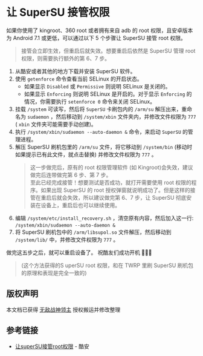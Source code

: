 # 让 SuperSU 接管权限

如果你使用了 kingroot、360 root 或者拥有来自 adb 的 root 权限，且安卓版本为 Android 7.1 或更低，可以通过以下 5 个步骤让 SuperSU 接管 root 权限。

> 接管会立即生效，但重启后就失效。想要重启后依然是 SuperSU 管理 root 权限，则需要执行额外的第 6、7 步。

1. 从酷安或者其他的地方下载并安装 SuperSU 软件。
2. 使用 `getenforce` 命令查看当前 SELinux 的开启状态。
   * 如果显示 `Disabled` 或 `Permissive` 则说明 SELinux 是关闭的。
   * 如果显示 `Enforcing` 则说明 SELinux 是开启的。对于显示 `Enforcing` 的情况，你需要执行 `setenforce 0` 命令来关闭 SELinux。
3. 挂载 `/system` 可读写，然后将 `SuperSU` 卡刷包内的 `/arm/su` 解压出来，重命名为 `sudaemon` ，然后移动到 `/system/xbin` 文件夹内，并修改文件权限为 `777` ( `xbin` 文件夹可能需要手动创建)。
4. 执行 `/system/xbin/sudaemon --auto-daemon &` 命令，来启动 `SuperSU` 的管理进程。
5. 解压 SuperSU 刷机包里的 `/arm/su` 文件，将它移动到 `/system/bin` (移动时如果提示已有此文件，就点击替换) 并修改文件权限为 `777` 。
    > 这一步做完后，原有的 root 权限管理软件 (如 Kingroot)会失效，建议做完后连带做完第 6 步、第 7 步。\
    > 至此已经完成接管！想要测试是否成功，就打开需要使用 root 权限的程序。如果出现 SuperSU 的 root 授权弹窗就说明成功了。但是这样的接管在重启后就会失效，所以建议做完第 6、7 步，让 SuperSU 彻底安装在设备上，重启后也可以继续使用。
6. 编辑 `/system/etc/install_recovery.sh` ，清空原有内容，然后加入这一行: `/system/xbin/sudaemon --auto-daemon &`
7. 将 SuperSU 刷机包中的 `/arm/libsupol.so` 文件解压，然后移动到 `/system/lib/` 中，并修改文件权限为 `777` 。

做完这五步之后，就可以重启设备了。<Emoji name="shounuehuaji"/> 祝酷友们成功开机 🙏🙏🙏

> (这个方法获得的S uperSU root 权限，和在 TWRP 里刷 SuperSU 刷机包的原理和表现是完全一致的)

## 版权声明

本文档已获得 [无敌战神领主](http://www.coolapk.com/u/2638279) 授权搬运并修改整理

## 参考链接

* [让superSU接管root权限](https://www.coolapk.com/feed/42614008?shareKey=ZDJlYWEzY2ViY2E1NjQ2NTJlNzI~) - 酷安
